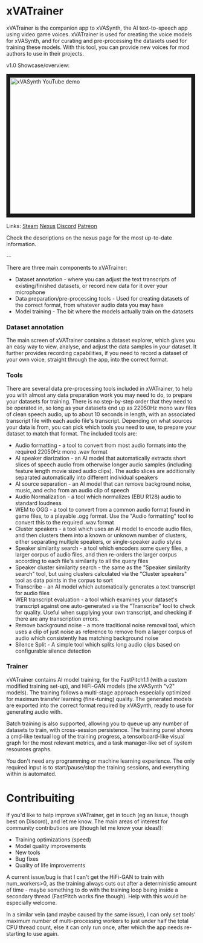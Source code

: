 # xVATrainer

xVATrainer is the companion app to xVASynth, the AI text-to-speech app using video game voices. xVATrainer is used for creating the voice models for xVASynth, and for curating and pre-processing the datasets used for training these models. With this tool, you can provide new voices for mod authors to use in their projects.

v1.0 Showcase/overview:


<a href="http://www.youtube.com/watch?feature=player_embedded&v=PXv_SeTWk2M
" target="_blank"><img src="https://img.youtube.com/vi/PXv_SeTWk2M/0.jpg"
alt="xVASynth YouTube demo" width="480" height="360" border="10" /></a>

Links:
[Steam](https://store.steampowered.com/app/1922750/xVATrainer/)
[Nexus](https://www.nexusmods.com/skyrimspecialedition/mods/65022)
[Discord](https://discord.gg/nv7c6E2TzV)
[Patreon](https://www.patreon.com/xvasynth)

Check the descriptions on the nexus page for the most up-to-date information.

--

There are three main components to xVATrainer:
* Dataset annotation - where you can adjust the text transcripts of existing/finished datasets, or record new data for it over your microphone
* Data preparation/pre-processing tools - Used for creating datasets of the correct format, from whatever audio data you may have
* Model training - The bit where the models actually train on the datasets

### Dataset annotation

The main screen of xVATrainer contains a dataset explorer, which gives you an easy way to view, analyse, and adjust the data samples in your dataset. It further provides recording capabilities, if you need to record a dataset of your own voice, straight through the app, into the correct format.

### Tools

There are several data pre-processing tools included in xVATrainer, to help you with almost any data preparation work you may need to do, to prepare your datasets for training. There is no step-by-step order that they need to be operated in, so long as your datasets end up as 22050Hz mono wav files of clean speech audio, up to about 10 seconds in length, with an associated transcript file with each audio file's transcript. Depending on what sources your data is from, you can pick which tools you need to use, to prepare your dataset to match that format. The included tools are:

* Audio formatting - a tool to convert from most audio formats into the required 22050Hz mono .wav format
* AI speaker diarization - an AI model that automatically extracts short slices of speech audio from otherwise longer audio samples (including feature length movie sized audio clips). The audio slices are additionally separated automatically into different individual speakers
* AI source separation - an AI model that can remove background noise, music, and echo from an audio clip of speech
* Audio Normalization - a tool which normalizes (EBU R128) audio to standard loudness
* WEM to OGG - a tool to convert from a common audio format found in game files, to a playable .ogg format. Use the "Audio formatting" tool to convert this to the required .wav format
* Cluster speakers - a tool which uses an AI model to encode audio files, and then clusters them into a known or unknown number of clusters, either separating multiple speakers, or single-speaker audio styles
* Speaker similarity search - a tool which encoders some query files, a larger corpus of audio files, and then re-orders the larger corpus according to each file's similarity to all the query files
* Speaker cluster similarity search -  the same as the "Speaker similarity search" tool, but using clusters calculated via the "Cluster speakers" tool as data points in the corpus to sort
* Transcribe - an AI model which automatically generates a text transcript for audio files
* WER transcript evaluation - a tool which examines your dataset's transcript against one auto-generated via the "Transcribe" tool to check for quality. Useful when supplying your own transcript, and checking if there are any transcription errors.
* Remove background noise - a more traditional noise removal tool, which uses a clip of just noise as reference to remove from a larger corpus of audio which consistently has matching background noise
* Silence Split - A simple tool which splits long audio clips based on configurable silence detection


### Trainer

xVATrainer contains AI model training, for the FastPitch1.1 (with a custom modified training set-up), and HiFi-GAN models (the xVASynth "v2" models). The training follows a multi-stage approach especially optimized for maximum transfer learning (fine-tuning) quality. The generated models are exported into the correct format required by xVASynth, ready to use for generating audio with.

Batch training is also supported, allowing you to queue up any number of datasets to train, with cross-session persistence. The training panel shows a cmd-like textual log of the training progress, a tensorboard-like visual graph for the most relevant metrics, and a task manager-like set of system resources graphs.

You don't need any programming or machine learning experience. The only required input is to start/pause/stop the training sessions, and everything within is automated.



# Contribuiting

If you'd like to help improve xVATrainer, get in touch (eg an Issue, though best on Discord), and let me know. The main areas of interest for community contributions are (though let me know your ideas!):
* Training optimizations (speed)
* Model quality improvements
* New tools
* Bug fixes
* Quality of life improvements

A current issue/bug is that I can't get the HiFi-GAN to train with num_workers>0, as the training always cuts out after a deterministic amount of time - maybe something to do with the training loop being inside a secondary thread (FastPitch works fine though). Help with this would be especially welcome.

In a similar vein (and maybe caused by the same issue), I can only set tools' maximum number of multi-processing workers to just under half the total CPU thread count, else it can only run once, after which the app needs re-starting to use again.



